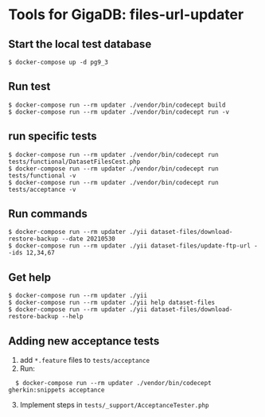 # Tools for GigaDB: files-url-updater


## Start the local test database

```
$ docker-compose up -d pg9_3
```
## Run test

```
$ docker-compose run --rm updater ./vendor/bin/codecept build
$ docker-compose run --rm updater ./vendor/bin/codecept run -v

```

## run specific tests

```
$ docker-compose run --rm updater ./vendor/bin/codecept run tests/functional/DatasetFilesCest.php
$ docker-compose run --rm updater ./vendor/bin/codecept run tests/functional -v
$ docker-compose run --rm updater ./vendor/bin/codecept run tests/acceptance -v
```


## Run commands

```
$ docker-compose run --rm updater ./yii dataset-files/download-restore-backup --date 20210530
$ docker-compose run --rm updater ./yii dataset-files/update-ftp-url --ids 12,34,67
```

## Get help

```
$ docker-compose run --rm updater ./yii
$ docker-compose run --rm updater ./yii help dataset-files
$ docker-compose run --rm updater ./yii dataset-files/download-restore-backup --help

```

## Adding new acceptance tests

1. add ``*.feature`` files to ``tests/acceptance``
2. Run:
```
  $ docker-compose run --rm updater ./vendor/bin/codecept gherkin:snippets acceptance
```
3. Implement steps in ``tests/_support/AcceptanceTester.php``